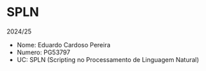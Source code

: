 # SPLN
2024/25
- Nome: Eduardo Cardoso Pereira
- Numero: PG53797
- UC: SPLN (Scripting no Processamento de Linguagem Natural)
